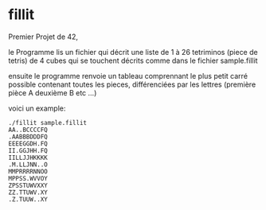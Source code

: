 # fillit
Premier Projet de 42,

le Programme lis un fichier qui décrit une liste de 1 à 26 tetriminos (piece de tetris) de 4 cubes qui se touchent décrits comme dans le fichier sample.fillit

ensuite le programme renvoie un tableau comprennant le plus petit carré possible contenant toutes les pieces, différenciées par les lettres (première pièce A deuxième B etc ...)

voici un example: 
```
./fillit sample.fillit
AA..BCCCCFQ
.AABBBDDDFQ
EEEEGGDH.FQ
II.GGJHH.FQ
IILLJJHKKKK
.M.LLJNN..O
MMPRRRRNNOO
MPPSS.WVVOY
ZPSSTUWVXXY
ZZ.TTUWV.XY
.Z.TUUW..XY
```
